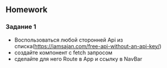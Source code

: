 ##  Homework

### Задание 1
- Воспользоваться любой сторонней Api из списка(https://iamsajan.com/free-api-without-an-api-key/) 
- создайте компонент с fetch запросом
- сделайте для него Route в App и ссылку в NavBar 

